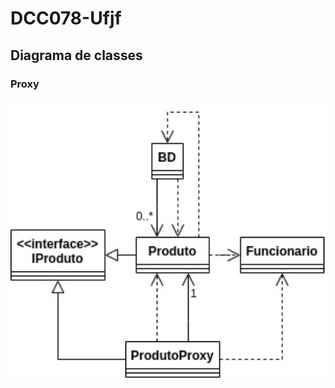 # DCC078-Ufjf

## Diagrama de classes

### Proxy

<p align="center">
  <img src="./Diagrama/Proxy.jpg" style="width: 600px" alt="Proxy">
</p>